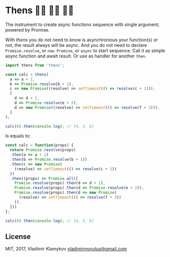 Thens 🕺🏻 🕺🏻 🕺🏻
==

The instrument to create async functions sequence with single argument, powered by Promise.

With *thens* you do not need to know is asynchronious your function(s) or not, the result always will be async. And you do not need to declare `Promise.resolve`, or `new Promise`, or `async` to start sequence. Call it as simple async function and await result. Or use as handler for another `then`.

```js
import thens from 'thens';

const calc = thens(
  a => a + 1,
  b => Promise.resolve(b + 1),
  c => new Promise((resolve) => setTimeout(() => resolve(c + 1))),
  [
    d => d + 1,
    d => Promise.resolve(e + 2),
    d => new Promise((resolve) => setTimeout(() => resolve(f + 3))),
  ]
);

calc(0).then(console.log); // [4, 5, 6]
```

Is equals to:

```js
const calc = function(props) {
  return Promise.resolve(props)
  .then(a => a + 1)
  .then(b => Promise.resolve(b + 1))
  .then(c => new Promise(
    (resolve) => setTimeout(() => resolve(c + 1))
  ))
  .then((props) => Promise.all([
    Promise.resolve(props).then(d => d + 1),
    Promise.resolve(props).then(d => Promise.resolve(e + 2)),
    Promise.resolve(props).then(d => new Promise(
      (resolve) => setTimeout(() => resolve(f + 3))
    )),
  ]))
};

calc(0).then(console.log); // [4, 5, 6]
```

## License

MIT, 2017, Vladimir Klamykov <vladimirmorulus@gmail.com>